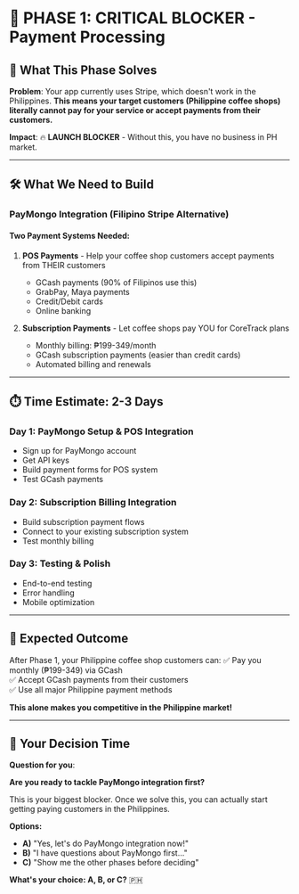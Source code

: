 # 🚨 PHASE 1: CRITICAL BLOCKER - Payment Processing

## 🎯 **What This Phase Solves**
**Problem**: Your app currently uses Stripe, which doesn't work in the Philippines. **This means your target customers (Philippine coffee shops) literally cannot pay for your service or accept payments from their customers.**

**Impact**: 🔥 **LAUNCH BLOCKER** - Without this, you have no business in PH market.

---

## 🛠️ **What We Need to Build**

### **PayMongo Integration** (Filipino Stripe Alternative)

#### **Two Payment Systems Needed:**

1. **POS Payments** - Help your coffee shop customers accept payments from THEIR customers
   - GCash payments (90% of Filipinos use this)
   - GrabPay, Maya payments
   - Credit/Debit cards
   - Online banking

2. **Subscription Payments** - Let coffee shops pay YOU for CoreTrack plans
   - Monthly billing: ₱199-349/month
   - GCash subscription payments (easier than credit cards)
   - Automated billing and renewals

---

## ⏱️ **Time Estimate: 2-3 Days**

### **Day 1**: PayMongo Setup & POS Integration
- Sign up for PayMongo account
- Get API keys
- Build payment forms for POS system
- Test GCash payments

### **Day 2**: Subscription Billing Integration
- Build subscription payment flows
- Connect to your existing subscription system
- Test monthly billing

### **Day 3**: Testing & Polish
- End-to-end testing
- Error handling
- Mobile optimization

---

## 🎯 **Expected Outcome**
After Phase 1, your Philippine coffee shop customers can:
✅ Pay you monthly (₱199-349) via GCash  
✅ Accept GCash payments from their customers  
✅ Use all major Philippine payment methods  

**This alone makes you competitive in the Philippine market!**

---

## 🤔 **Your Decision Time**

**Question for you**: 

**Are you ready to tackle PayMongo integration first?** 

This is your biggest blocker. Once we solve this, you can actually start getting paying customers in the Philippines.

**Options:**
- **A)** "Yes, let's do PayMongo integration now!" 
- **B)** "I have questions about PayMongo first..."
- **C)** "Show me the other phases before deciding"

**What's your choice: A, B, or C?** 🇵🇭
